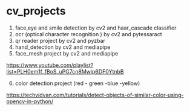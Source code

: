 # cv_projects
1. face,eye and smile detection by cv2 and haar_cascade classifier
2. ocr (optical character recognition ) by cv2 and pytessaract 
3. qr reader project  by   cv2 and pyzbar 
4. hand_detection    by    cv2 and  mediapipe 
5. face_mesh project by    cv2 and  mediapipe 

https://www.youtube.com/playlist?list=PLH0em1f_fBoS_uPG7cn8Mwip6DF0YtnbB


6. color detection project (red - green -blue -yellow) 

https://techvidvan.com/tutorials/detect-objects-of-similar-color-using-opencv-in-python/





